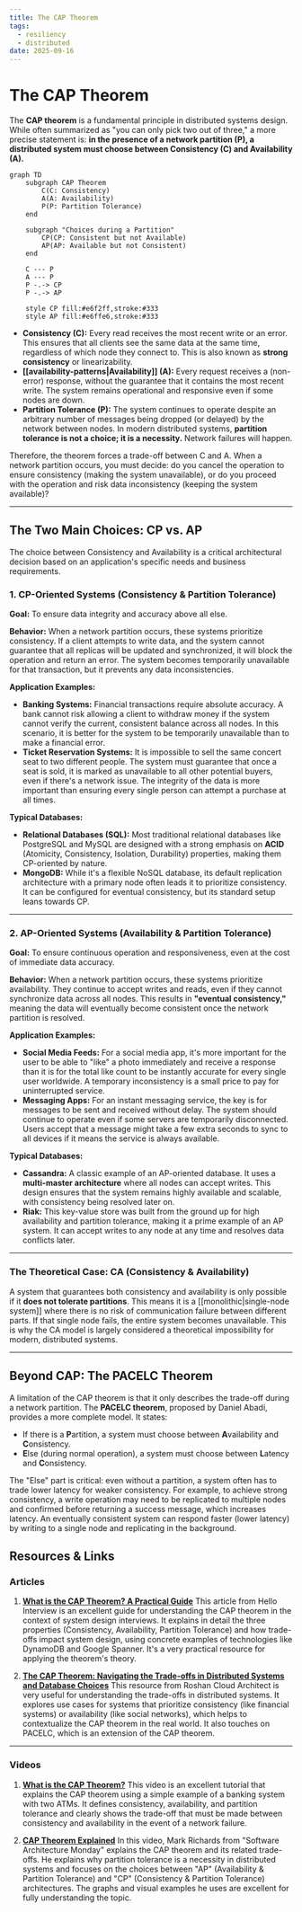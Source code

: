 ```yaml
---
title: The CAP Theorem
tags:
  - resiliency
  - distributed
date: 2025-09-16
---
```

# The CAP Theorem

The **CAP theorem** is a fundamental principle in distributed systems design. While often summarized as "you can only pick two out of three," a more precise statement is: **in the presence of a network partition (P), a distributed system must choose between Consistency (C) and Availability (A).**

```mermaid
graph TD
    subgraph CAP Theorem
        C(C: Consistency)
        A(A: Availability)
        P(P: Partition Tolerance)
    end

    subgraph "Choices during a Partition"
        CP(CP: Consistent but not Available)
        AP(AP: Available but not Consistent)
    end

    C --- P
    A --- P
    P -.-> CP
    P -.-> AP

    style CP fill:#e6f2ff,stroke:#333
    style AP fill:#e6ffe6,stroke:#333
```

- **Consistency (C):** Every read receives the most recent write or an error. This ensures that all clients see the same data at the same time, regardless of which node they connect to. This is also known as **strong consistency** or linearizability.
- **[[availability-patterns|Availability]] (A):** Every request receives a (non-error) response, without the guarantee that it contains the most recent write. The system remains operational and responsive even if some nodes are down.
- **Partition Tolerance (P):** The system continues to operate despite an arbitrary number of messages being dropped (or delayed) by the network between nodes. In modern distributed systems, **partition tolerance is not a choice; it is a necessity.** Network failures will happen.

Therefore, the theorem forces a trade-off between C and A. When a network partition occurs, you must decide: do you cancel the operation to ensure consistency (making the system unavailable), or do you proceed with the operation and risk data inconsistency (keeping the system available)?

---

## The Two Main Choices: CP vs. AP

The choice between Consistency and Availability is a critical architectural decision based on an application's specific needs and business requirements.

### 1. CP-Oriented Systems (Consistency & Partition Tolerance)

**Goal:** To ensure data integrity and accuracy above all else.

**Behavior:** When a network partition occurs, these systems prioritize consistency. If a client attempts to write data, and the system cannot guarantee that all replicas will be updated and synchronized, it will block the operation and return an error. The system becomes temporarily unavailable for that transaction, but it prevents any data inconsistencies.

**Application Examples:**
* **Banking Systems:** Financial transactions require absolute accuracy. A bank cannot risk allowing a client to withdraw money if the system cannot verify the current, consistent balance across all nodes. In this scenario, it is better for the system to be temporarily unavailable than to make a financial error.
* **Ticket Reservation Systems:** It is impossible to sell the same concert seat to two different people. The system must guarantee that once a seat is sold, it is marked as unavailable to all other potential buyers, even if there's a network issue. The integrity of the data is more important than ensuring every single person can attempt a purchase at all times.

**Typical Databases:**
* **Relational Databases (SQL):** Most traditional relational databases like PostgreSQL and MySQL are designed with a strong emphasis on **ACID** (Atomicity, Consistency, Isolation, Durability) properties, making them CP-oriented by nature.
* **MongoDB:** While it's a flexible NoSQL database, its default replication architecture with a primary node often leads it to prioritize consistency. It can be configured for eventual consistency, but its standard setup leans towards CP.

---

### 2. AP-Oriented Systems (Availability & Partition Tolerance)

**Goal:** To ensure continuous operation and responsiveness, even at the cost of immediate data accuracy.

**Behavior:** When a network partition occurs, these systems prioritize availability. They continue to accept writes and reads, even if they cannot synchronize data across all nodes. This results in **"eventual consistency,"** meaning the data will eventually become consistent once the network partition is resolved.

**Application Examples:**
* **Social Media Feeds:** For a social media app, it's more important for the user to be able to "like" a photo immediately and receive a response than it is for the total like count to be instantly accurate for every single user worldwide. A temporary inconsistency is a small price to pay for uninterrupted service.
* **Messaging Apps:** For an instant messaging service, the key is for messages to be sent and received without delay. The system should continue to operate even if some servers are temporarily disconnected. Users accept that a message might take a few extra seconds to sync to all devices if it means the service is always available.

**Typical Databases:**
* **Cassandra:** A classic example of an AP-oriented database. It uses a **multi-master architecture** where all nodes can accept writes. This design ensures that the system remains highly available and scalable, with consistency being resolved later on.
* **Riak:** This key-value store was built from the ground up for high availability and partition tolerance, making it a prime example of an AP system. It can accept writes to any node at any time and resolves data conflicts later.

---

### The Theoretical Case: CA (Consistency & Availability)

A system that guarantees both consistency and availability is only possible if it **does not tolerate partitions**. This means it is a [[monolithic|single-node system]] where there is no risk of communication failure between different parts. If that single node fails, the entire system becomes unavailable. This is why the CA model is largely considered a theoretical impossibility for modern, distributed systems.

---

## Beyond CAP: The PACELC Theorem

A limitation of the CAP theorem is that it only describes the trade-off during a network partition. The **PACELC theorem**, proposed by Daniel Abadi, provides a more complete model. It states:

*   If there is a **P**artition, a system must choose between **A**vailability and **C**onsistency.
*   **E**lse (during normal operation), a system must choose between **L**atency and **C**onsistency.

The "Else" part is critical: even without a partition, a system often has to trade lower latency for weaker consistency. For example, to achieve strong consistency, a write operation may need to be replicated to multiple nodes and confirmed before returning a success message, which increases latency. An eventually consistent system can respond faster (lower latency) by writing to a single node and replicating in the background.

## **Resources & Links**

### **Articles**

1.  **[What is the CAP Theorem? A Practical Guide](https://www.hellointerview.com/learn/system-design/deep-dives/cap-theorem)**
    This article from Hello Interview is an excellent guide for understanding the CAP theorem in the context of system design interviews. It explains in detail the three properties (Consistency, Availability, Partition Tolerance) and how trade-offs impact system design, using concrete examples of technologies like DynamoDB and Google Spanner. It's a very practical resource for applying the theorem's theory.

2.  **[The CAP Theorem: Navigating the Trade-offs in Distributed Systems and Database Choices](https://roshancloudarchitect.me/the-cap-theorem-navigating-the-trade-offs-in-distributed-systems-and-database-choices-57a505be4a24)**
    This resource from Roshan Cloud Architect is very useful for understanding the trade-offs in distributed systems. It explores use cases for systems that prioritize consistency (like financial systems) or availability (like social networks), which helps to contextualize the CAP theorem in the real world. It also touches on PACELC, which is an extension of the CAP theorem.

***

### **Videos**

1.  **[What is the CAP Theorem?](https://www.youtube.com/watch?v=k-Yaq8AHlFA)**
    This video is an excellent tutorial that explains the CAP theorem using a simple example of a banking system with two ATMs. It defines consistency, availability, and partition tolerance and clearly shows the trade-off that must be made between consistency and availability in the event of a network failure.

2.  **[CAP Theorem Explained](https://www.youtube.com/watch?v=9SSvdLnmDiI)**
    In this video, Mark Richards from "Software Architecture Monday" explains the CAP theorem and its related trade-offs. He explains why partition tolerance is a necessity in distributed systems and focuses on the choices between "AP" (Availability & Partition Tolerance) and "CP" (Consistency & Partition Tolerance) architectures. The graphs and visual examples he uses are excellent for fully understanding the topic.